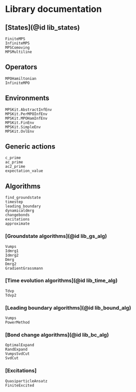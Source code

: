 # Library documentation

## [States](@id lib_states)
```@docs
FiniteMPS
InfiniteMPS
MPSComoving
MPSMultiline
```

## Operators
```@docs
MPOHamiltonian
InfiniteMPO
```

## Environments
```@docs
MPSKit.AbstractInfEnv
MPSKit.PerMPOInfEnv
MPSKit.MPOHamInfEnv
MPSKit.FinEnv
MPSKit.SimpleEnv
MPSKit.OvlEnv
```

## Generic actions
```@docs
c_prime
ac_prime
ac2_prime
expectation_value
```

## Algorithms
```@docs
find_groundstate
timestep
leading_boundary
dynamicaldmrg
changebonds
excitations
approximate
```

### [Groundstate algorithms](@id lib_gs_alg)
```@docs
Vumps
Idmrg1
Idmrg2
Dmrg
Dmrg2
GradientGrassmann
```

### [Time evolution algorithms](@id lib_time_alg)
```@docs
Tdvp
Tdvp2
```

### [Leading boundary algorithms](@id lib_bound_alg)
```@docs
Vumps
PowerMethod
```

### [Bond change algorithms](@id lib_bc_alg)
```@docs
OptimalExpand
RandExpand
VumpsSvdCut
SvdCut
```

### [Excitations]
```@docs
QuasiparticleAnsatz
FiniteExcited
```
